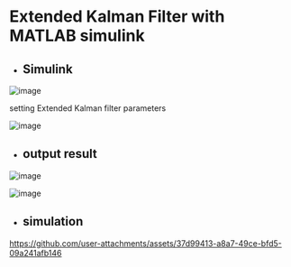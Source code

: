 
# Extended Kalman Filter with MATLAB simulink



- ## Simulink

![image](https://github.com/user-attachments/assets/855ad667-2b8d-401b-aebf-acc6b51db39a)


setting Extended Kalman filter parameters

![image](https://github.com/user-attachments/assets/d9b957e4-01a9-4994-8ff4-21deefc54177)



- ## output result

![image](https://github.com/user-attachments/assets/009a49cb-71d2-4730-8f00-6ec0f2492f49)

![image](https://github.com/user-attachments/assets/fb93a597-a291-40e4-b4c5-2340fe30cfab)



- ## simulation

https://github.com/user-attachments/assets/37d99413-a8a7-49ce-bfd5-09a241afb146

